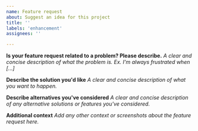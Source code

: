 ```yaml
---
name: Feature request
about: Suggest an idea for this project
title: ''
labels: 'enhancement'
assignees: ''

---
```


**Is your feature request related to a problem? Please describe.**
_A clear and concise description of what the problem is. Ex. I'm always frustrated when [...]_

**Describe the solution you'd like**
_A clear and concise description of what you want to happen._

**Describe alternatives you've considered**
_A clear and concise description of any alternative solutions or features you've considered._

**Additional context**
_Add any other context or screenshots about the feature request here._
